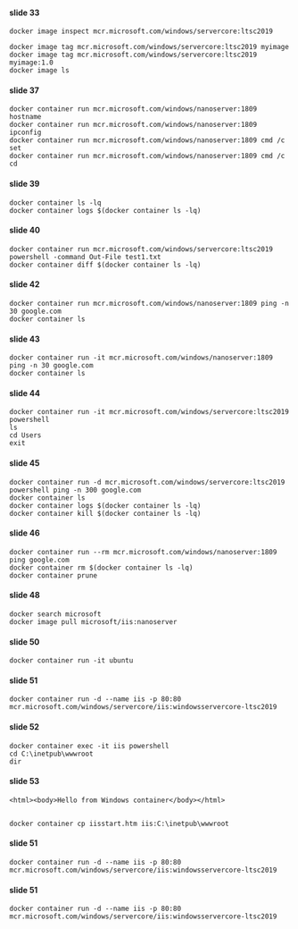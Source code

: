 #### slide 33

```
docker image inspect mcr.microsoft.com/windows/servercore:ltsc2019
```

```
docker image tag mcr.microsoft.com/windows/servercore:ltsc2019 myimage
docker image tag mcr.microsoft.com/windows/servercore:ltsc2019 myimage:1.0
docker image ls
```

#### slide 37

```
docker container run mcr.microsoft.com/windows/nanoserver:1809 hostname
docker container run mcr.microsoft.com/windows/nanoserver:1809 ipconfig
docker container run mcr.microsoft.com/windows/nanoserver:1809 cmd /c set
docker container run mcr.microsoft.com/windows/nanoserver:1809 cmd /c cd
```

#### slide 39

```
docker container ls -lq
docker container logs $(docker container ls -lq)
```

#### slide 40

```
docker container run mcr.microsoft.com/windows/servercore:ltsc2019 powershell -command Out-File test1.txt
docker container diff $(docker container ls -lq)
```


#### slide 42

```
docker container run mcr.microsoft.com/windows/nanoserver:1809 ping -n 30 google.com
docker container ls
```

#### slide 43

```
docker container run -it mcr.microsoft.com/windows/nanoserver:1809 ping -n 30 google.com
docker container ls

```

#### slide 44

```
docker container run -it mcr.microsoft.com/windows/servercore:ltsc2019 powershell
ls
cd Users
exit
```

#### slide 45

```
docker container run -d mcr.microsoft.com/windows/servercore:ltsc2019 powershell ping -n 300 google.com
docker container ls
docker container logs $(docker container ls -lq)
docker container kill $(docker container ls -lq)
```


#### slide 46

```
docker container run --rm mcr.microsoft.com/windows/nanoserver:1809 ping google.com
docker container rm $(docker container ls -lq)
docker container prune

```

#### slide 48

```
docker search microsoft
docker image pull microsoft/iis:nanoserver

```

#### slide 50

```
docker container run -it ubuntu

```

#### slide 51

```
docker container run -d --name iis -p 80:80 mcr.microsoft.com/windows/servercore/iis:windowsservercore-ltsc2019
```

#### slide 52

```
docker container exec -it iis powershell
cd C:\inetpub\wwwroot
dir
```

#### slide 53

```
<html><body>Hello from Windows container</body></html>


docker container cp iisstart.htm iis:C:\inetpub\wwwroot

```

#### slide 51

```
docker container run -d --name iis -p 80:80 mcr.microsoft.com/windows/servercore/iis:windowsservercore-ltsc2019
```

#### slide 51

```
docker container run -d --name iis -p 80:80 mcr.microsoft.com/windows/servercore/iis:windowsservercore-ltsc2019
```